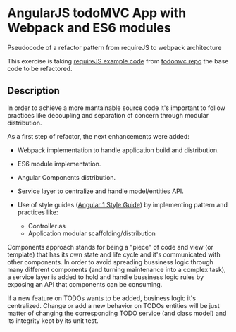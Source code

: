# AngularJS todoMVC App with Webpack and ES6 modules

Pseudocode of a refactor pattern from requireJS to webpack architecture

This exercise is taking [requireJS example code](https://github.com/tastejs/todomvc/tree/gh-pages/examples/angularjs_require) from [todomvc repo](https://github.com/tastejs/todomvc) the base code to be refactored.

## Description

In order to achieve a more mantainable source code it's important to follow practices like decoupling and separation of concern through modular distribution.

As a first step of refactor, the next enhancements were added:

- Webpack implementation to handle application build and distribution.

- ES6 module implementation.
- Angular Components distribution.
- Service layer to centralize and handle model/entities API.
- Use of style guides ([Angular 1 Style Guide](https://github.com/johnpapa/angular-styleguide/blob/master/a1/README.md)) by implementing pattern and practices like:
  - Controller as
  - Application modular scaffolding/distribution

Components approach stands for being a "piece" of code and view (or template) that has its own state and life cycle and it's communicated with other components. In order to avoid spreading bussiness logic through many different components (and turning maintenance into a complex task), a service layer is added to hold and handle bussiness logic rules by exposing an API that components can be consuming.

If a new feature on TODOs wants to be added, business logic it's centralized. Change or add a new behavior on TODOs entities will be just matter of changing the corresponding TODO service (and class model) and its integrity kept by its unit test.
